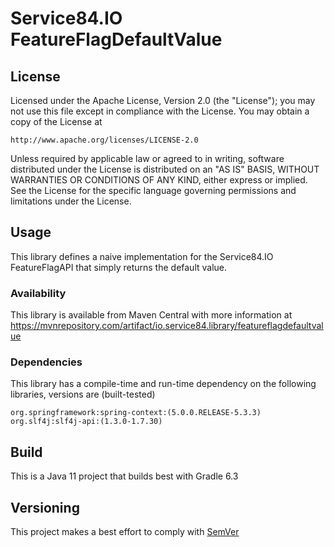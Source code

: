 # Service84.IO FeatureFlagDefaultValue

## License
Licensed under the Apache License, Version 2.0 (the "License");
you may not use this file except in compliance with the License.
You may obtain a copy of the License at

    http://www.apache.org/licenses/LICENSE-2.0

Unless required by applicable law or agreed to in writing, software
distributed under the License is distributed on an "AS IS" BASIS,
WITHOUT WARRANTIES OR CONDITIONS OF ANY KIND, either express or implied.
See the License for the specific language governing permissions and
limitations under the License.

## Usage
This library defines a naive implementation for the Service84.IO FeatureFlagAPI that
simply returns the default value.

### Availability
This library is available from Maven Central with more information at
https://mvnrepository.com/artifact/io.service84.library/featureflagdefaultvalue

### Dependencies
This library has a compile-time and run-time dependency on the following libraries,
versions are (built-tested)

    org.springframework:spring-context:(5.0.0.RELEASE-5.3.3)
    org.slf4j:slf4j-api:(1.3.0-1.7.30)

## Build
This is a Java 11 project that builds best with Gradle 6.3

## Versioning
This project makes a best effort to comply with [SemVer](https://semver.org/)

